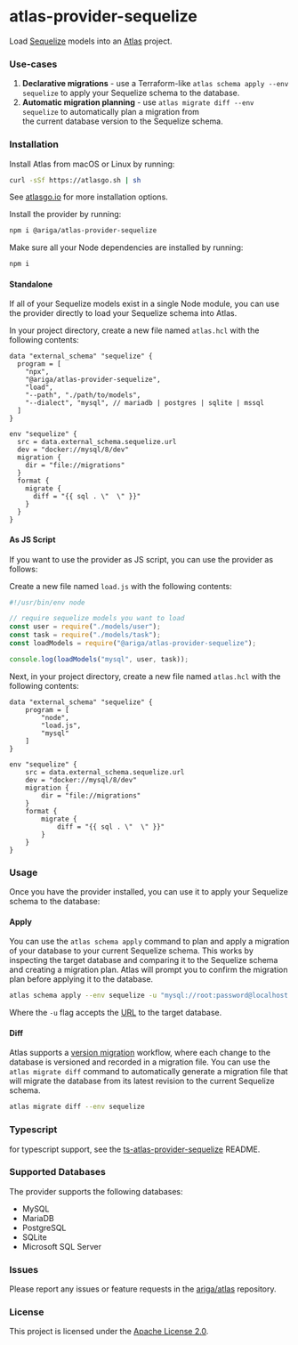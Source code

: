 # atlas-provider-sequelize
Load [Sequelize](https://sequelize.org/) models into an [Atlas](https://atlasgo.io) project.

### Use-cases
1. **Declarative migrations** - use a Terraform-like `atlas schema apply --env sequelize` to apply your Sequelize schema to the database.
2. **Automatic migration planning** - use `atlas migrate diff --env sequelize` to automatically plan a migration from  
  the current database version to the Sequelize schema.

### Installation

Install Atlas from macOS or Linux by running:
```bash
curl -sSf https://atlasgo.sh | sh
```
See [atlasgo.io](https://atlasgo.io/getting-started#installation) for more installation options.

Install the provider by running:
```bash
npm i @ariga/atlas-provider-sequelize
```

Make sure all your Node dependencies are installed by running:
```bash
npm i
```

#### Standalone 

If all of your Sequelize models exist in a single Node module, 
you can use the provider directly to load your Sequelize schema into Atlas.

In your project directory, create a new file named `atlas.hcl` with the following contents:

```hcl
data "external_schema" "sequelize" {
  program = [
    "npx",
    "@ariga/atlas-provider-sequelize",
    "load",
    "--path", "./path/to/models",
    "--dialect", "mysql", // mariadb | postgres | sqlite | mssql
  ]
}

env "sequelize" {
  src = data.external_schema.sequelize.url
  dev = "docker://mysql/8/dev"
  migration {
    dir = "file://migrations"
  }
  format {
    migrate {
      diff = "{{ sql . \"  \" }}"
    }
  }
}
```

#### As JS Script 

If you want to use the provider as JS script, you can use the provider as follows:

Create a new file named `load.js` with the following contents:

```js
#!/usr/bin/env node

// require sequelize models you want to load
const user = require("./models/user");
const task = require("./models/task");
const loadModels = require("@ariga/atlas-provider-sequelize");

console.log(loadModels("mysql", user, task));
```

Next, in your project directory, create a new file named `atlas.hcl` with the following contents:

```hcl
data "external_schema" "sequelize" {
    program = [
        "node",
        "load.js",
        "mysql"
    ]
}

env "sequelize" {
    src = data.external_schema.sequelize.url
    dev = "docker://mysql/8/dev"
    migration {
        dir = "file://migrations"
    }
    format {
        migrate {
            diff = "{{ sql . \"  \" }}"
        }
    }
}
```

### Usage

Once you have the provider installed, you can use it to apply your Sequelize schema to the database:

#### Apply

You can use the `atlas schema apply` command to plan and apply a migration of your database to
your current Sequelize schema. This works by inspecting the target database and comparing it to the
Sequelize schema and creating a migration plan. Atlas will prompt you to confirm the migration plan
before applying it to the database.

```bash
atlas schema apply --env sequelize -u "mysql://root:password@localhost:3306/mydb"
```
Where the `-u` flag accepts the [URL](https://atlasgo.io/concepts/url) to the
target database.

#### Diff

Atlas supports a [version migration](https://atlasgo.io/concepts/declarative-vs-versioned#versioned-migrations) 
workflow, where each change to the database is versioned and recorded in a migration file. You can use the
`atlas migrate diff` command to automatically generate a migration file that will migrate the database
from its latest revision to the current Sequelize schema.

```bash
atlas migrate diff --env sequelize 
````

### Typescript
for typescript support, see the [ts-atlas-provider-sequelize](https://github.com/ariga/atlas-provider-sequelize/tree/master/ts) README.

### Supported Databases

The provider supports the following databases:
* MySQL
* MariaDB
* PostgreSQL
* SQLite
* Microsoft SQL Server

### Issues

Please report any issues or feature requests in the [ariga/atlas](https://github.com/ariga/atlas/issues) repository.

### License

This project is licensed under the [Apache License 2.0](LICENSE).